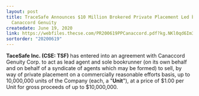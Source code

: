 ```yaml
---
layout: post
title: TraceSafe Announces $10 Million Brokered Private Placement Led by
  Canaccord Genuity
createdate: June 19, 2020
link: https://webfiles.thecse.com/PR200619PPCanaccord.pdf?kg.NKl0qd6Im3sHJgA1Xs_qaASgtb6xW
sortorder: "20200619"
---
```

**TaceSafe Inc. (CSE: TSF)** has entered into an agreement with Canaccord Genuity Corp. to act as lead agent and sole bookrunner (on its own behalf and on behalf of a syndicate of agents which may be formed) to sell, by way of private placement on a commercially reasonable efforts basis, up to 10,000,000 units of the Company (each, a "**Unit**"), at a price of $1.00 per Unit for gross proceeds of up to $10,000,000.